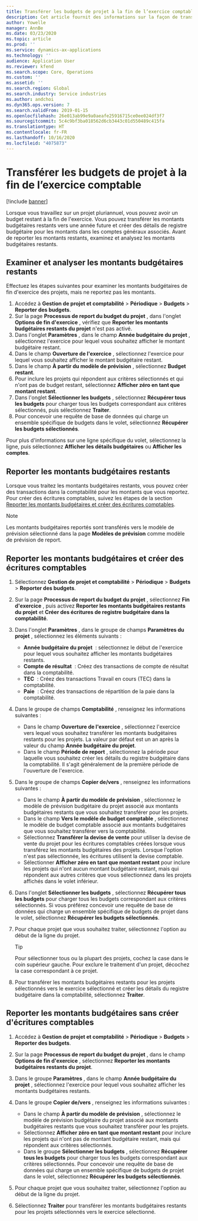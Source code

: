 ```yaml
---
title: Transférer les budgets de projet à la fin de l’exercice comptable
description: Cet article fournit des informations sur la façon de transférer les montants budgétaires restants vers les années futures et de créer les détails du registre budgétaire.
author: Yowelle
manager: AnnBe
ms.date: 03/23/2020
ms.topic: article
ms.prod: ''
ms.service: dynamics-ax-applications
ms.technology: ''
audience: Application User
ms.reviewer: kfend
ms.search.scope: Core, Operations
ms.custom: ''
ms.assetid: ''
ms.search.region: Global
ms.search.industry: Service industries
ms.author: andchoi
ms.dyn365.ops.version: 7
ms.search.validFrom: 2019-01-15
ms.openlocfilehash: 26e013ab99e9a0aeafe25916715ce0ee024df3f7
ms.sourcegitcommit: 5c4c9bf3ba018562d6cb3443c01d550489c415fa
ms.translationtype: HT
ms.contentlocale: fr-FR
ms.lasthandoff: 10/16/2020
ms.locfileid: "4075873"
---
```

# <a name="transfer-project-budgets-at-fiscal-year-end"></a>Transférer les budgets de projet à la fin de l’exercice comptable

[!include [banner](../includes/banner.md)]

Lorsque vous travaillez sur un projet pluriannuel, vous pouvez avoir un budget restant à la fin de l'exercice. Vous pouvez transférer les montants budgétaires restants vers une année future et créer des détails de registre budgétaire pour les montants dans les comptes généraux associés. Avant de reporter les montants restants, examinez et analysez les montants budgétaires restants.

## <a name="review-and-analyze-remaining-budget-amounts"></a>Examiner et analyser les montants budgétaires restants

Effectuez les étapes suivantes pour examiner les montants budgétaires de fin d'exercice des projets, mais ne reportez pas les montants.

1. Accédez à **Gestion de projet et comptabilité** > **Périodique** > **Budgets** > **Reporter des budgets**. 
2. Sur la page **Processus de report du budget du projet** , dans l'onglet **Options de fin d'exercice** , vérifiez que **Reporter les montants budgétaires restants du projet** n'est pas activé.
3. Dans l'onglet **Paramètres** , dans le champ **Année budgétaire du projet** , sélectionnez l'exercice pour lequel vous souhaitez afficher le montant budgétaire restant. 
4. Dans le champ **Ouverture de l'exercice** , sélectionnez l'exercice pour lequel vous souhaitez afficher le montant budgétaire restant. 
5. Dans le champ **À partir du modèle de prévision** , sélectionnez **Budget restant**. 
6. Pour inclure les projets qui répondent aux critères sélectionnés et qui n'ont pas de budget restant, sélectionnez **Afficher zéro en tant que montant restant**.  
7. Dans l'onglet **Sélectionner les budgets** , sélectionnez **Récupérer tous les budgets** pour charger tous les budgets correspondant aux critères sélectionnés, puis sélectionnez **Traiter**. 
8. Pour concevoir une requête de base de données qui charge un ensemble spécifique de budgets dans le volet, sélectionnez **Récupérer les budgets sélectionnés**.

Pour plus d'informations sur une ligne spécifique du volet, sélectionnez la ligne, puis sélectionnez **Afficher les détails budgétaires** ou **Afficher les comptes**.

## <a name="carry-forward-remaining-budget-amounts"></a>Reporter les montants budgétaires restants 

Lorsque vous traitez les montants budgétaires restants, vous pouvez créer des transactions dans la comptabilité pour les montants que vous reportez. Pour créer des écritures comptables, suivez les étapes de la section [Reporter les montants budgétaires et créer des écritures comptables](#carry-forward). 

> [!NOTE]
> Les montants budgétaires reportés sont transférés vers le modèle de prévision sélectionné dans la page **Modèles de prévision** comme modèle de prévision de report.  

## <a name="carry-forward-budget-amounts-and-create-general-ledger-transactions"></a><a name="carry-forward"></a>Reporter les montants budgétaires et créer des écritures comptables

1.  Sélectionnez **Gestion de projet et comptabilité** > **Périodique** > **Budgets** > **Reporter des budgets**. 
2. Sur la page **Processus de report du budget du projet** , sélectionnez **Fin d'exercice** , puis activez **Reporter les montants budgétaires restants du projet** et **Créer des écritures de registre budgétaire dans la comptabilité**. 
3. Dans l'onglet **Paramètres** , dans le groupe de champs **Paramètres du projet** , sélectionnez les éléments suivants :

   - **Année budgétaire du projet**  : sélectionnez le début de l'exercice pour lequel vous souhaitez afficher les montants budgétaires restants. 
   - **Compte de résultat**  : Créez des transactions de compte de résultat dans la comptabilité. 
   -  **TEC**  : Créez des transactions Travail en cours (TEC) dans la comptabilité.
   -  **Paie**  : Créez des transactions de répartition de la paie dans la comptabilité. 

5. Dans le groupe de champs **Comptabilité** , renseignez les informations suivantes : 

   - Dans le champ **Ouverture de l'exercice** , sélectionnez l'exercice vers lequel vous souhaitez transférer les montants budgétaires restants pour les projets. La valeur par défaut est un an après la valeur du champ **Année budgétaire du projet**.
   -  Dans le champ **Période de report** , sélectionnez la période pour laquelle vous souhaitez créer les détails du registre budgétaire dans la comptabilité. Il s'agit généralement de la première période de l'ouverture de l'exercice.

6. Dans le groupe de champs **Copier de/vers** , renseignez les informations suivantes :

   - Dans le champ **À partir du modèle de prévision** , sélectionnez le modèle de prévision budgétaire du projet associé aux montants budgétaires restants que vous souhaitez transférer pour les projets. 
   - Dans le champ **Vers le modèle de budget comptable** , sélectionnez le modèle de budget comptable associé aux montants budgétaires que vous souhaitez transférer vers la comptabilité. 
   -  Sélectionnez **Transférer la devise de vente** pour utiliser la devise de vente du projet pour les écritures comptables créées lorsque vous transférez les montants budgétaires des projets. Lorsque l'option n'est pas sélectionnée, les écritures utilisent la devise comptable. 
   -  Sélectionner **Afficher zéro en tant que montant restant** pour inclure les projets qui n'ont aucun montant budgétaire restant, mais qui répondent aux autres critères que vous sélectionnez dans les projets affichés dans le volet inférieur.

7. Dans l'onglet **Sélectionner les budgets** , sélectionnez **Récupérer tous les budgets** pour charger tous les budgets correspondant aux critères sélectionnés. Si vous préférez concevoir une requête de base de données qui charge un ensemble spécifique de budgets de projet dans le volet, sélectionnez **Récupérer les budgets sélectionnés**.
8. Pour chaque projet que vous souhaitez traiter, sélectionnez l'option au début de la ligne du projet.

    > [!TIP]
    > Pour sélectionner tous ou la plupart des projets, cochez la case dans le coin supérieur gauche. Pour exclure le traitement d'un projet, décochez la case correspondant à ce projet.

9. Pour transférer les montants budgétaires restants pour les projets sélectionnés vers le exercice sélectionné et créer les détails du registre budgétaire dans la comptabilité, sélectionnez **Traiter**.

## <a name="carry-forward-budget-amounts-without-creating-general-ledger-transactions"></a>Reporter les montants budgétaires sans créer d'écritures comptables

1. Accédez à **Gestion de projet et comptabilité** > **Périodique** > **Budgets** > **Reporter des budgets**.
2. Sur la page **Processus de report du budget du projet** , dans le champ **Options de fin d'exercice** , sélectionnez **Reporter les montants budgétaires restants du projet**.
3. Dans le groupe **Paramètres** , dans le champ **Année budgétaire du projet** , sélectionnez l'exercice pour lequel vous souhaitez afficher les montants budgétaires restants.
4. Dans le groupe **Copier de/vers** , renseignez les informations suivantes :

   - Dans le champ **À partir du modèle de prévision** , sélectionnez le modèle de prévision budgétaire du projet associé aux montants budgétaires restants que vous souhaitez transférer pour les projets. 
   - Sélectionnez **Afficher zéro en tant que montant restant** pour inclure les projets qui n'ont pas de montant budgétaire restant, mais qui répondent aux critères sélectionnés.
   - Dans le groupe **Sélectionner les budgets** , sélectionnez **Récupérer tous les budgets** pour charger tous les budgets correspondant aux critères sélectionnés. Pour concevoir une requête de base de données qui charge un ensemble spécifique de budgets de projet dans le volet, sélectionnez **Récupérer les budgets sélectionnés**.

5. Pour chaque projet que vous souhaitez traiter, sélectionnez l'option au début de la ligne du projet. 
6. Sélectionnez **Traiter** pour transférer les montants budgétaires restants pour les projets sélectionnés vers le exercice sélectionné.

